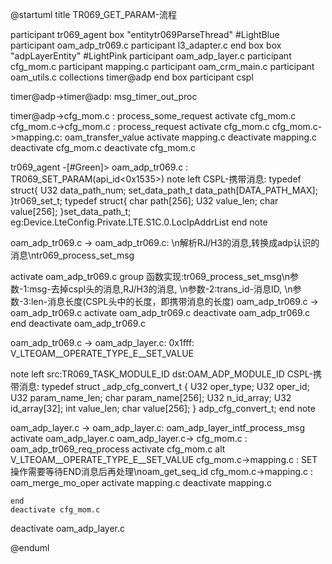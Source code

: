 @startuml
title TR069_GET_PARAM-流程

participant  tr069_agent
box "entitytr069ParseThread" #LightBlue
participant  oam_adp_tr069.c
participant  l3_adapter.c
end box
box "adpLayerEntity" #LightPink
participant  oam_adp_layer.c
participant  cfg_mom.c
participant  mapping.c
participant  oam_crm_main.c
participant  oam_utils.c
collections  timer@adp
end box
participant  cspl


timer@adp->timer@adp: msg_timer_out_proc

timer@adp->cfg_mom.c : process_some_request
activate cfg_mom.c
    cfg_mom.c->cfg_mom.c : process_request
    activate cfg_mom.c
        cfg_mom.c->mapping.c: oam_transfer_value
        activate mapping.c
        deactivate mapping.c
    deactivate cfg_mom.c
deactivate cfg_mom.c

tr069_agent -[#Green]> oam_adp_tr069.c : TR069_SET_PARAM(api_id<0x1535>)
note left
CSPL-携带消息:
typedef struct{
	U32 data_path_num;
	set_data_path_t data_path[DATA_PATH_MAX];
}tr069_set_t;
typedef struct{
	char path[256];
	U32  value_len;
	char value[256];
}set_data_path_t;
eg:Device.LteConfig.Private.LTE.S1C.0.LocIpAddrList
end note

oam_adp_tr069.c -> oam_adp_tr069.c: \n解析RJ/H3的消息,转换成adp认识的消息\ntr069_process_set_msg

activate oam_adp_tr069.c
group 函数实现:tr069_process_set_msg\n参数-1:msg-去掉cspl头的消息,RJ/H3的消息, \n参数-2:trans_id-消息ID, \n参数-3:len-消息长度(CSPL头中的长度，即携带消息的长度)
    oam_adp_tr069.c -> oam_adp_tr069.c
    activate oam_adp_tr069.c
    deactivate oam_adp_tr069.c
end
deactivate oam_adp_tr069.c

oam_adp_tr069.c -> oam_adp_layer.c: 0x1fff: V_LTEOAM__OPERATE_TYPE_E__SET_VALUE

note left
src:TR069_TASK_MODULE_ID
dst:OAM_ADP_MODULE_ID
CSPL-携带消息:
    typedef struct _adp_cfg_convert_t {
        U32  oper_type;
        U32  oper_id;
        U32  param_name_len;
        char param_name[256];
        U32  n_id_array;
        U32  id_array[32];
        int  value_len;
        char value[256];
    } adp_cfg_convert_t;
end note

oam_adp_layer.c -> oam_adp_layer.c: oam_adp_layer_intf_process_msg
activate  oam_adp_layer.c
    oam_adp_layer.c-> cfg_mom.c : oam_adp_tr069_req_process
    activate   cfg_mom.c
    alt  V_LTEOAM__OPERATE_TYPE_E__SET_VALUE
        cfg_mom.c->mapping.c : SET操作需要等待END消息后再处理\noam_get_seq_id
        cfg_mom.c->mapping.c : oam_merge_mo_oper
        activate mapping.c
        deactivate mapping.c

    end
    deactivate cfg_mom.c
deactivate  oam_adp_layer.c





@enduml
